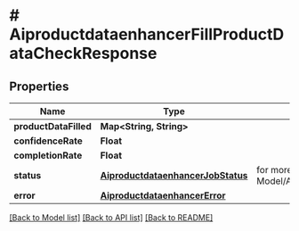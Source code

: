 # # AiproductdataenhancerFillProductDataCheckResponse


## Properties 


Name | Type | Description | Notes
------------ | ------------- | ------------- | -------------
**productDataFilled**| **Map<String, String>** |   | [optional] [default to new HashMap<>()]
**confidenceRate**| **Float** |   | [optional]
**completionRate**| **Float** |   | [optional]
**status**| [**AiproductdataenhancerJobStatus**](AiproductdataenhancerJobStatus.md) |  for more information please, see Model/AiproductdataenhancerJobStatus.php  | [optional] [default to AiproductdataenhancerJobStatus.UNKNOWN]
**error**| [**AiproductdataenhancerError**](AiproductdataenhancerError.md) |   | [optional]


[[Back to Model list]](../../README.md#models) [[Back to API list]](../../README.md#endpoints) [[Back to README]](../../README.md)

